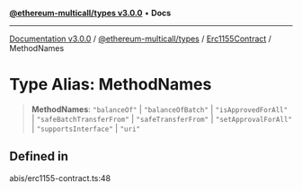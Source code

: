 [**@ethereum-multicall/types v3.0.0**](../../../README.md) • **Docs**

***

[Documentation v3.0.0](../../../../../packages.md) / [@ethereum-multicall/types](../../../README.md) / [Erc1155Contract](../README.md) / MethodNames

# Type Alias: MethodNames

> **MethodNames**: `"balanceOf"` \| `"balanceOfBatch"` \| `"isApprovedForAll"` \| `"safeBatchTransferFrom"` \| `"safeTransferFrom"` \| `"setApprovalForAll"` \| `"supportsInterface"` \| `"uri"`

## Defined in

abis/erc1155-contract.ts:48
